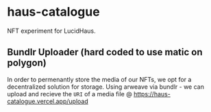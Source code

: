 # haus-catalogue

NFT experiment for LucidHaus.

## Bundlr Uploader (hard coded to use matic on polygon)

In order to permenantly store the media of our NFTs, we opt for a decentralized solution for storage. Using arweave via bundlr - we can upload and recieve the `URI` of a media file @ https://haus-catalogue.vercel.app/upload
